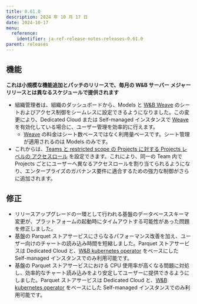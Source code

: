 ```yaml
---
title: 0.61.0
description: 2024 年 10 月 17 日
date: 2024-10-17
menu:
  reference:
    identifier: ja-ref-release-notes-releases-0.61.0
parent: releases
---
```


## 機能

**これは小規模な機能追加とパッチのリリースで、毎月の W&B サーバー メジャーリリースとは異なるスケジュールで提供されます**

* 組織管理者は、組織のダッシュボードから、Models と [W&B Weave](https://weave-docs.wandb.ai/) のシートおよびアクセス制御をシームレスに設定できるようになりました。この変更により、Dedicated Cloud または Self-managed インスタンスで [Weave](https://weave-docs.wandb.ai/) を有効化している場合に、ユーザー管理を効率的に行えます。
    * [Weave](https://weave-docs.wandb.ai/) の料金はシート数ベースではなく利用量ベースです。シート管理が適用されるのは Models のみです。
* これからは、[Teams と restricted scope の Projects に対する Projects レベルの アクセスロール](https://docs.wandb.ai/guides/hosting/iam/access-management/restricted-projects/) を設定できます。これにより、同一の Team 内で Projects ごとにユーザーへ異なるアクセスロールを割り当てられるようになり、エンタープライズのガバナンス要件に適合するための強力な制御がさらに追加されます。


## 修正

* リリースアップグレードの一環として行われる基盤のデータベーススキーマ変更が、プラットフォームの起動時にタイムアウトする可能性があった問題を修正しました。
* 基盤の Parquet ストアサービスにさらなるパフォーマンス改善を加え、ユーザー向けのチャートの読み込み時間を短縮しました。Parquet ストアサービスは Dedicated Cloud と、[W&B kubernetes operator](https://docs.wandb.ai/guides/hosting/operator) をベースにした Self-managed インスタンスでのみ利用可能です。
* 基盤の Parquet ストアサービスにおける CPU 使用率が高くなる問題に対処し、効率的なチャート読み込みをより安定してユーザーに提供できるようにしました。Parquet ストアサービスは Dedicated Cloud と、[W&B kubernetes operator](https://docs.wandb.ai/guides/hosting/operator) をベースにした Self-managed インスタンスでのみ利用可能です。
